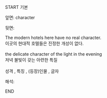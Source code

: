 START
기본

앞면:
character


뒷면:
<div><div>The modern hotels here have no real character. </div><div><div>이곳의 현대적 호텔들은 진정한 개성이 없다.</div></div></div><div><br></div><div><div>the delicate character of the light in the evening </div><div>저녁 불빛이 갖는 아련한 특질</div></div><div><br></div><div>성격 , 특징 , (등장)인물 , 글자<br></div>


해석:
<!--ID: 1746614453588-->
END